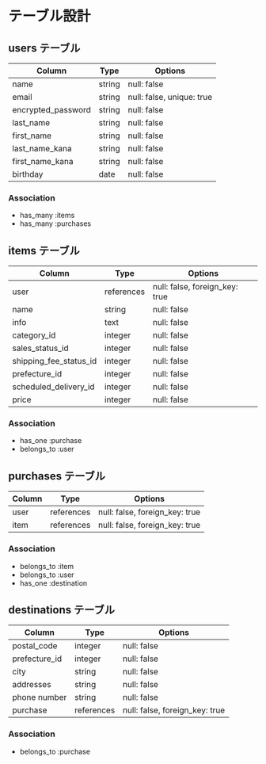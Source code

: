 # テーブル設計

## users テーブル

| Column             | Type    | Options                   |
| ------------------ | ------  | ------------------------- |
| name               | string  | null: false               |
| email              | string  | null: false, unique: true |
| encrypted_password | string  | null: false               |
| last_name          | string  | null: false               |
| first_name         | string  | null: false               |
| last_name_kana     | string  | null: false               | 
| first_name_kana    | string  | null: false               |
| birthday           | date    | null: false               |

### Association

- has_many :items
- has_many :purchases



## items テーブル

| Column                 | Type       | Options                        |
| ---------------------- | ---------- | ------------------------------ |
|user                    | references | null: false, foreign_key: true |
|name                    | string     | null: false                    |
|info                    | text       | null: false                    |
|category_id             | integer    | null: false                    |
|sales_status_id         | integer    | null: false                    |
|shipping_fee_status_id  | integer    | null: false                    |
|prefecture_id           | integer    | null: false                    | 
|scheduled_delivery_id   | integer    | null: false                    |
|price                   | integer    | null: false                    |


### Association

- has_one :purchase
- belongs_to :user

## purchases テーブル

| Column  | Type       | Options                        |
| ------- | ---------- | ------------------------------ |
| user    | references | null: false, foreign_key: true |
| item    | references | null: false, foreign_key: true |

### Association

- belongs_to :item
- belongs_to :user
- has_one :destination

## destinations テーブル

| Column        | Type        | Options                        |
| ------------- | ----------- | ------------------------------ |
| postal_code   | integer     | null: false                    |
| prefecture_id | integer     | null: false                    |
| city          | string      | null: false                    |
| addresses     | string      | null: false                    |
| phone number  | string      | null: false                    |
| purchase      | references  | null: false, foreign_key: true |


### Association

- belongs_to :purchase

